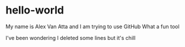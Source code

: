 # hello-world

My name is Alex Van Atta and I am trying to use GitHub
What a fun tool

I've been wondering 
I deleted some lines but it's chill
